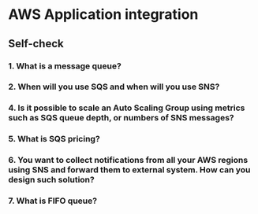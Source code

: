 # AWS Application integration

## Self-check

### 1. What is a message queue?



### 2. When will you use SQS and when will you use SNS?



### 4. Is it possible  to scale an Auto Scaling Group using metrics such as SQS queue depth, or numbers of SNS messages?



### 5. What is SQS pricing?



### 6. You want to collect notifications from all your AWS regions using SNS and forward them to external system. How can you design such solution?



### 7. What is FIFO queue?



